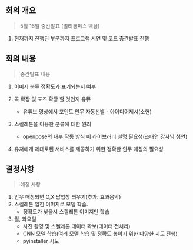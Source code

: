 ## 회의 개요

>5월 16일 중간발표 (멀티캠퍼스 역삼)

1. 현재까지 진행된 부분까지 프로그램 시연 및 코드 중간발표 진행

   


## 회의 내용

>중간발표 내용

1. 이미지 분류 정확도가 표기되는지 여부

2. 곡 확장 및 포즈 확장 할 것인지 유뮤

   - 유튜브 영상에서 포인트 안무 자동선별 - 아이디어제시(소현)

3. 스켈레톤을 이용한 분류에 대한 원리 

   - openpose의 내부 작동 방식 미 라이브러리 설명 필요성(조대연 강사님 첨언)

   

4. 유저에게 제대로된 서비스를 제공하기 위한 정확한 안무 매칭의 필요성

   

## 결정사항

>예정 사항

1. 안무 매칭되면 O,X 팝업창 띄우기(추가: 효과음악)
2. 스켈레톤 입힌 이미지로 모델 학습.
   - 정확도가 낮을시 스켈레톤 이미지만 학습
3. 월, 화요일
   - 사진 촬영 및 스켈레톤 데이터 확보(데이터 전처리)
   - CNN 모델 학습(여러 모델 학습 및 정확도 높이기 위한 다양한 시도 진행)
   - pyinstaller 시도

